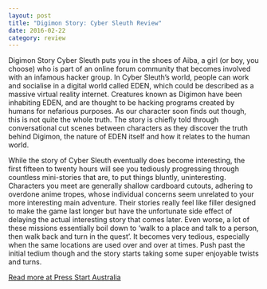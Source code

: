 ```yaml
---
layout: post
title: "Digimon Story: Cyber Sleuth Review"
date: 2016-02-22
category: review
---
```



Digimon Story Cyber Sleuth puts you in the shoes of Aiba, a girl (or boy, you choose) who is part of an online forum community that becomes involved with an infamous hacker group. In Cyber Sleuth’s world, people can work and socialise in a digital world called EDEN, which could be described as a massive virtual reality internet. Creatures known as Digimon have been inhabiting EDEN, and are thought to be hacking programs created by humans for nefarious purposes. As our character soon finds out though, this is not quite the whole truth. The story is chiefly told through conversational cut scenes between characters as they discover the truth behind Digimon, the nature of EDEN itself and how it relates to the human world.

While the story of Cyber Sleuth eventually does become interesting, the first fifteen to twenty hours will see you tediously progressing through countless mini-stories that are, to put things bluntly, uninteresting. Characters you meet are generally shallow cardboard cutouts, adhering to overdone anime tropes, whose individual concerns seem unrelated to your more interesting main adventure. Their stories really feel like filler designed to make the game last longer but have the unfortunate side effect of delaying the actual interesting story that comes later. Even worse, a lot of these missions essentially boil down to ‘walk to a place and talk to a person, then walk back and turn in the quest’. It becomes very tedious, especially when the same locations are used over and over at times. Push past the initial tedium though and the story starts taking some super enjoyable twists and turns.

[Read more at Press Start Australia](http://press-start.com.au/reviews/2016/02/22/digimon-story-cyber-sleuth-review/)